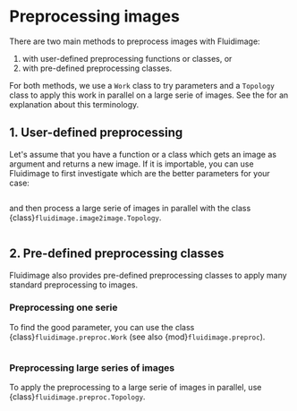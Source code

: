 # Preprocessing images

There are two main methods to preprocess images with Fluidimage:

1. with user-defined preprocessing functions or classes, or
2. with pre-defined preprocessing classes.

For both methods, we use a `Work` class to try parameters and a `Topology`
class to apply this work in parallel on a large serie of images.
See the [](../overview_orga_package.md) for an explanation about this terminology.

## 1. User-defined preprocessing

Let's assume that you have a function or a class which gets an image as
argument and returns a new image. If it is importable, you can use Fluidimage
to first investigate which are the better parameters for your case:

```{literalinclude} im2im_try_params.py
```

and then process a large serie of images in parallel with the class
{class}`fluidimage.image2image.Topology`.

```{literalinclude} im2im_parallel.py
```

## 2. Pre-defined preprocessing classes

Fluidimage also provides pre-defined preprocessing classes to apply many
standard preprocessing to images.

### Preprocessing one serie

To find the good parameter, you can use the class
{class}`fluidimage.preproc.Work` (see also
{mod}`fluidimage.preproc`).

```{literalinclude} preproc_try_params.py
```

### Preprocessing large series of images

To apply the preprocessing to a large serie of images in parallel, use
{class}`fluidimage.preproc.Topology`.

```{literalinclude} preproc_parallel.py
```
